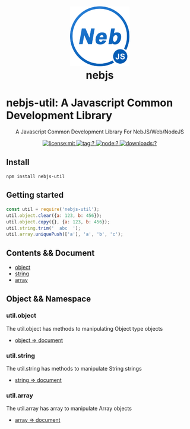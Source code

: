 <h1 align="center">
  <a href="http://chaijs.com" title="Chai Documentation">
    <img width="160px" src="https://raw.githubusercontent.com/nebjs/nebjs-util-web/master/images/logo.png">
  </a>
  <br />
  nebjs
</h1>

# nebjs-util: A Javascript Common Development Library

<p align=center>
A Javascript Common Development Library For NebJS/Web/NodeJS
</p>

<p align=center>
  <a href="./LICENSE">
    <img alt="license:mit" src="https://img.shields.io/badge/license-mit-green.svg?style=flat-square" />
  </a>
  <a href="https://github.com/nebjs/nebjs-util/releases">
    <img alt="tag:?" src="https://img.shields.io/github/tag/nebjs/nebjs-util.svg?style=flat-square"/>
  </a>
  <a href="https://www.npmjs.com/packages/nebjs-util">
    <img alt="node:?" src="https://img.shields.io/badge/node-%3E=4.0-blue.svg?style=flat-square" />
  </a>
  <a href="https://www.npmjs.com/package/nebjs-util">
    <img alt="downloads:?" src="https://img.shields.io/npm/dm/nebjs-util.svg?style=flat-square" />
  </a>
</p>

## Install

```
npm install nebjs-util
```

## Getting started
```javascript
const util = require('nebjs-util');
util.object.clear({a: 123, b: 456});
util.object.copy({}, {a: 123, b: 456});
util.string.trim('  abc  ');
util.array.uniquePush(['a'], 'a', 'b', 'c');
```

## Contents && Document

- [object](/doc/object.md)
- [string](/doc/string.md)
- [array](/doc/array.md)

<span id="object"></span>

## Object && Namespace
### util.object
The util.object has methods to manipulating Object type objects
- [object  => document](/doc/object.md)

### util.string
The util.string has methods to manipulate String strings
- [string  => document](/doc/string.md)

### util.array
The util.array has array to manipulate Array objects
- [array  => document](/doc/array.md)


